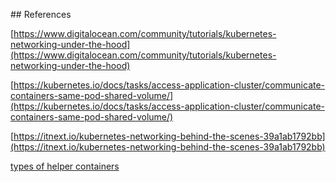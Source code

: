 
## References

[https://www.digitalocean.com/community/tutorials/kubernetes-networking-under-the-hood](https://www.digitalocean.com/community/tutorials/kubernetes-networking-under-the-hood)

[https://kubernetes.io/docs/tasks/access-application-cluster/communicate-containers-same-pod-shared-volume/](https://kubernetes.io/docs/tasks/access-application-cluster/communicate-containers-same-pod-shared-volume/)

[https://itnext.io/kubernetes-networking-behind-the-scenes-39a1ab1792bb](https://itnext.io/kubernetes-networking-behind-the-scenes-39a1ab1792bb)


[types of helper containers](https://matthewpalmer.net/kubernetes-app-developer/articles/multi-container-pod-design-patterns.html)